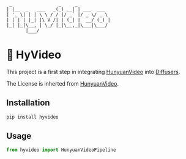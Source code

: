 ```
 _                 _     _            
| |__  _   ___   _(_) __| | ___  ___  
| '_ \| | | \ \ / / |/ _` |/ _ \/ _ \ 
| | | | |_| |\ V /| | (_| |  __/ (_) |
|_| |_|\__, | \_/ |_|\__,_|\___|\___/ 
       |___/                          
```

# 👋 HyVideo

This project is a first step in integrating [HunyuanVideo](https://github.com/Tencent/HunyuanVideo) into [Diffusers](https://github.com/huggingface/diffusers).

The License is inherted from [HunyuanVideo](https://github.com/Tencent/HunyuanVideo).


## Installation

```bash
pip install hyvideo
```

## Usage

```python
from hyvideo import HunyuanVideoPipeline
```
